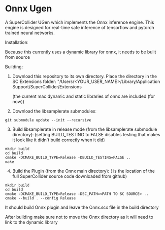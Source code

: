 # Onnx Ugen

A SuperCollider UGen which implements the Onnx inference engine. This engine is designed for real-time safe inference of tensorflow and pytorch trained neural networks.

Installation:

Because this currently uses a dynamic library for onnx, it needs to be built from source


Building:

1. Download this repository to its own directory. Place the directory in the SC Extensions folder: "/Users/<YOUR_USER_NAME>/Library/Application Support/SuperCollider/Extensions 

    (the current mac dynamic and static libraries of onnx are included (for now))

2. Download the libsamplerate submodules:
```
git submodule update --init --recursive
```


3. Build libsamplerate in release mode (from the libsamplerate submodule directory):
(setting BUILD_TESTING to FALSE disables testing that makes it look like it didn't build correctly when it did)
```
mkdir build
cd build
cmake -DCMAKE_BUILD_TYPE=Release -DBUILD_TESTING=FALSE ..
make
```

4. Build the Plugin (from the Onnx main directory):
(<PATH TO SC SOURCE> is the location of the full SuperCollider source code downloaded from github)
```
mkdir build
cd build
cmake -DCMAKE_BUILD_TYPE=Release -DSC_PATH=<PATH TO SC SOURCE> ..
cmake --build . --config Release
```

It should build Onnx plugin and leave the Onnx.scx file in the build directory

After building make sure not to move the Onnx directory as it will need to link to the dynamic library




